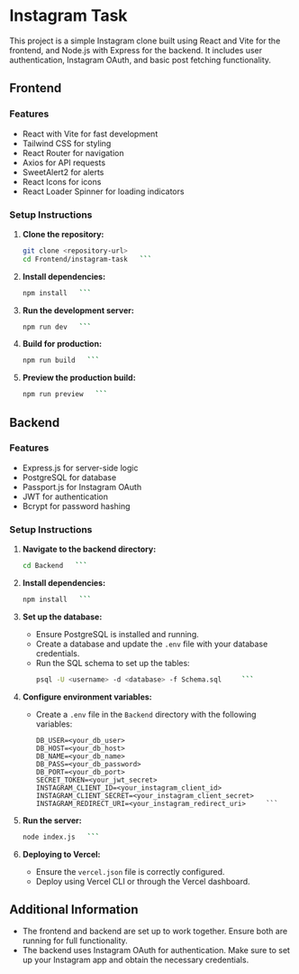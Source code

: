 # Instagram Task

This project is a simple Instagram clone built using React and Vite for the frontend, and Node.js with Express for the backend. It includes user authentication, Instagram OAuth, and basic post fetching functionality.

## Frontend

### Features

- React with Vite for fast development
- Tailwind CSS for styling
- React Router for navigation
- Axios for API requests
- SweetAlert2 for alerts
- React Icons for icons
- React Loader Spinner for loading indicators

### Setup Instructions

1. **Clone the repository:**
   ```bash
   git clone <repository-url>
   cd Frontend/instagram-task   ```

2. **Install dependencies:**
   ```bash
   npm install   ```

3. **Run the development server:**
   ```bash
   npm run dev   ```

4. **Build for production:**
   ```bash
   npm run build   ```

5. **Preview the production build:**
   ```bash
   npm run preview   ```

## Backend

### Features

- Express.js for server-side logic
- PostgreSQL for database
- Passport.js for Instagram OAuth
- JWT for authentication
- Bcrypt for password hashing

### Setup Instructions

1. **Navigate to the backend directory:**
   ```bash
   cd Backend   ```

2. **Install dependencies:**
   ```bash
   npm install   ```

3. **Set up the database:**

   - Ensure PostgreSQL is installed and running.
   - Create a database and update the `.env` file with your database credentials.
   - Run the SQL schema to set up the tables:
     ```bash
     psql -U <username> -d <database> -f Schema.sql     ```

4. **Configure environment variables:**

   - Create a `.env` file in the `Backend` directory with the following variables:
     ```plaintext
     DB_USER=<your_db_user>
     DB_HOST=<your_db_host>
     DB_NAME=<your_db_name>
     DB_PASS=<your_db_password>
     DB_PORT=<your_db_port>
     SECRET_TOKEN=<your_jwt_secret>
     INSTAGRAM_CLIENT_ID=<your_instagram_client_id>
     INSTAGRAM_CLIENT_SECRET=<your_instagram_client_secret>
     INSTAGRAM_REDIRECT_URI=<your_instagram_redirect_uri>     ```

5. **Run the server:**
   ```bash
   node index.js   ```

6. **Deploying to Vercel:**

   - Ensure the `vercel.json` file is correctly configured.
   - Deploy using Vercel CLI or through the Vercel dashboard.

## Additional Information

- The frontend and backend are set up to work together. Ensure both are running for full functionality.
- The backend uses Instagram OAuth for authentication. Make sure to set up your Instagram app and obtain the necessary credentials.
